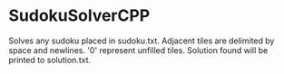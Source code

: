 SudokuSolverCPP
============

Solves any sudoku placed in sudoku.txt. Adjacent tiles are delimited by space and newlines. '0' represent unfilled tiles. Solution found will be printed to solution.txt.
